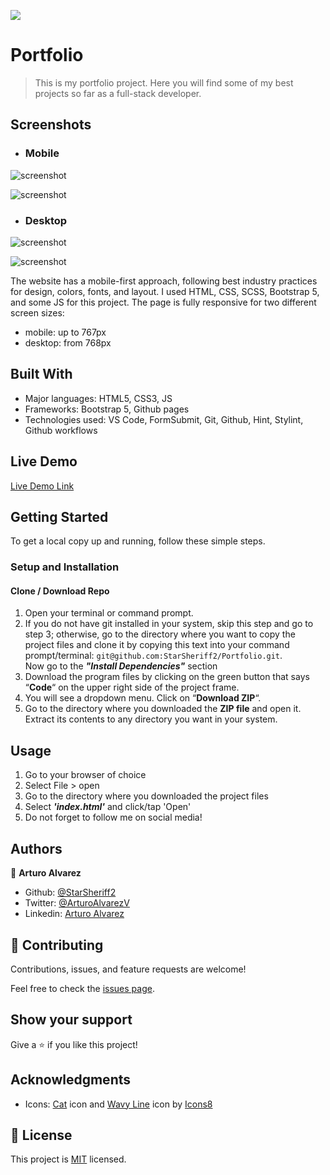 ![](https://img.shields.io/badge/Microverse-blueviolet)

# Portfolio

> This is my portfolio project. Here you will find some of my best projects so far as a full-stack developer.

## Screenshots

- ### Mobile

![screenshot](./other/README-screenshots/app_screenshot_mobile.png)

![screenshot](./other/README-screenshots/app_screenshot_mobile_bottom.png)

- ### Desktop

![screenshot](./other/README-screenshots/app_screenshot_desktop.png)

![screenshot](./other/README-screenshots/app_screenshot_desktop_bottom.png)

The website has a mobile-first approach, following best industry practices for design, colors, fonts, and layout.
I used HTML, CSS, SCSS, Bootstrap 5, and some JS for this project. The page is fully responsive for two different screen sizes:
  - mobile: up to 767px
  - desktop: from 768px


## Built With

- Major languages: HTML5, CSS3, JS
- Frameworks: Bootstrap 5, Github pages
- Technologies used: VS Code, FormSubmit, Git, Github, Hint, Stylint, Github workflows
## Live Demo

[Live Demo Link](https://starsheriff2.github.io/Portfolio/)


## Getting Started

To get a local copy up and running, follow these simple steps.

### Setup and Installation

#### Clone / Download Repo
1. Open your terminal or command prompt.
2. If you do not have git installed in your system, skip this step and go to step 3; otherwise, go to the directory where you want to copy the project files and clone it by copying this text into your command prompt/terminal: `git@github.com:StarSheriff2/Portfolio.git`.
<br>Now go to the ***"Install Dependencies"*** section
3. Download the program files by clicking on the green button that says “**Code**“ on the upper right side of the project frame.
4. You will see a dropdown menu. Click on “**Download ZIP**“.
5. Go to the directory where you downloaded the **ZIP file** and open it. Extract its contents to any directory you want in your system.

## Usage
1. Go to your browser of choice
2. Select File > open
3. Go to the directory where you downloaded the project files
4. Select ***'index.html'*** and click/tap 'Open'
5. Do not forget to follow me on social media!

## Authors

👤 **Arturo Alvarez**

- Github: [@StarSheriff2](https://github.com/StarSheriff2)
- Twitter: [@ArturoAlvarezV](https://twitter.com/ArturoAlvarezV)
- Linkedin: [Arturo Alvarez](https://www.linkedin.com/in/arturoalvarezv/)

## 🤝 Contributing

Contributions, issues, and feature requests are welcome!

Feel free to check the [issues page](https://github.com/StarSheriff2/receipe-buddies/issues).

## Show your support

Give a ⭐️ if you like this project!

## Acknowledgments

- Icons: <a target="_blank" href="https://icons8.com/icon/57371/cat">Cat</a> icon and <a target="_blank" href="https://icons8.com/icon/ig_Dm8k0orQz/wavy-line">Wavy Line</a> icon by <a target="_blank" href="https://icons8.com">Icons8</a>

## 📝 License

This project is [MIT](https://github.com/StarSheriff2/Portfolio/blob/edit-readme/LICENSE) licensed.

